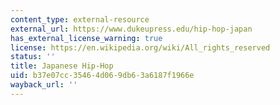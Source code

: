 ```yaml
---
content_type: external-resource
external_url: https://www.dukeupress.edu/hip-hop-japan
has_external_license_warning: true
license: https://en.wikipedia.org/wiki/All_rights_reserved
status: ''
title: Japanese Hip-Hop
uid: b37e07cc-3546-4d06-9db6-3a6187f1966e
wayback_url: ''
---
```

